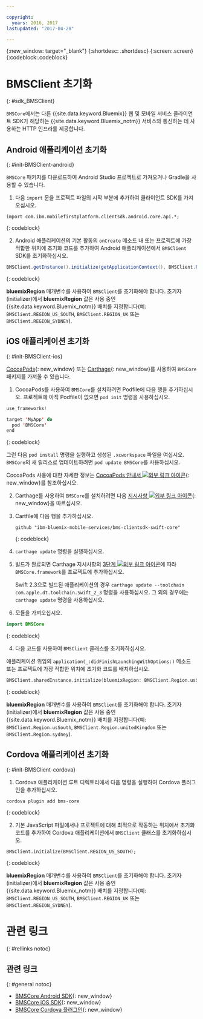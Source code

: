 ```yaml
---

copyright:
  years: 2016, 2017
lastupdated: "2017-04-28"

---
```

{:new_window: target="_blank"}
{:shortdesc: .shortdesc}
{:screen:.screen}
{:codeblock:.codeblock}

# BMSClient 초기화
{: #sdk_BMSClient}

`BMSCore`에서는 다른 {{site.data.keyword.Bluemix}} 웹 및 모바일 서비스 클라이언트 SDK가 해당하는 {{site.data.keyword.Bluemix_notm}} 서비스와 통신하는 데 사용하는 HTTP 인프라를 제공합니다. 


## Android 애플리케이션 초기화
{: #init-BMSClient-android}

`BMSCore` 패키지를 다운로드하여 Android Studio 프로젝트로 가져오거나 Gradle을 사용할 수 있습니다. 

1. 다음 `import` 문을 프로젝트 파일의 시작 부분에 추가하여 클라이언트 SDK를 가져오십시오. 

  ```
  import com.ibm.mobilefirstplatform.clientsdk.android.core.api.*;
  ```
  {: codeblock}

2. Android 애플리케이션의 기본 활동의 `onCreate` 메소드 내 또는 프로젝트에 가장 적합한 위치에 초기화 코드를 추가하여 Android 애플리케이션에서 `BMSClient` SDK를 초기화하십시오.

  ```Java
  BMSClient.getInstance().initialize(getApplicationContext(), BMSClient.REGION_US_SOUTH); // Make sure that you point to your region
  ```
  {: codeblock}

  **bluemixRegion** 매개변수를 사용하여 `BMSClient`를 초기화해야 합니다. 초기자(initializer)에서 **bluemixRegion** 값은 사용 중인 {{site.data.keyword.Bluemix_notm}} 배치를 지정합니다(예: `BMSClient.REGION_US_SOUTH`, `BMSClient.REGION_UK` 또는 `BMSClient.REGION_SYDNEY`). 


## iOS 애플리케이션 초기화
{: #init-BMSClient-ios}

[CocoaPods](https://cocoapods.org){: new_window} 또는 [Carthage](https://github.com/Carthage/Carthage){: new_window}를 사용하여 `BMSCore` 패키지를 가져올 수 있습니다. 

1. CocoaPods를 사용하여 `BMSCore`를 설치하려면 Podfile에 다음 행을 추가하십시오. 프로젝트에 아직 Podfile이 없으면 `pod init` 명령을 사용하십시오. 

  ```Swift
  use_frameworks!

  target 'MyApp' do
    pod 'BMSCore'
  end
  ```
  {: codeblock}

  그런 다음 `pod install` 명령을 실행하고 생성된 `.xcworkspace` 파일을 여십시오. `BMSCore`의 새 릴리스로 업데이트하려면 `pod update BMSCore`를 사용하십시오. 

  CocoaPods 사용에 대한 자세한 정보는 [CocoaPods 안내서 ![외부 링크 아이콘](../icons/launch-glyph.svg "외부 링크 아이콘")](https://guides.cocoapods.org/using/index.html){: new_window}를 참조하십시오. 

2. Carthage를 사용하여 `BMSCore`를 설치하려면 다음 [지시사항 ![외부 링크 아이콘](../icons/launch-glyph.svg "외부 링크 아이콘")](https://github.com/Carthage/Carthage#getting-started){: new_window}을 따르십시오. 

  1. Cartfile에 다음 행을 추가하십시오. 

      ```
      github "ibm-bluemix-mobile-services/bms-clientsdk-swift-core"
      ```
      {: codeblock}

  2. `carthage update` 명령을 실행하십시오. 

  3. 빌드가 완료되면 Carthage 지시사항의 [3단계 ![외부 링크 아이콘](../icons/launch-glyph.svg "외부 링크 아이콘")](https://github.com/Carthage/Carthage#getting-started)에 따라 `BMSCore.framework`를 프로젝트에 추가하십시오. 

      Swift 2.3으로 빌드된 애플리케이션의 경우 `carthage update --toolchain com.apple.dt.toolchain.Swift_2_3` 명령을 사용하십시오. 그 외의 경우에는 `carthage update` 명령을 사용하십시오. 

3. 모듈을 가져오십시오. 

  ```Swift
  import BMSCore
  ```
  {: codeblock}

4. 다음 코드를 사용하여 `BMSClient` 클래스를 초기화하십시오. 

  애플리케이션 위임의 `application(_:didFinishLaunchingWithOptions:)` 메소드 또는 프로젝트에 가장 적합한 위치에 초기화 코드를 배치하십시오.

  ```Swift
  BMSClient.sharedInstance.initialize(bluemixRegion: BMSClient.Region.usSouth) // Make sure that you point to your region
  ```
  {: codeblock}

  **bluemixRegion** 매개변수를 사용하여 `BMSClient`를 초기화해야 합니다. 초기자(initializer)에서 **bluemixRegion** 값은 사용 중인 {{site.data.keyword.Bluemix_notm}} 배치를 지정합니다(예: `BMSClient.Region.usSouth`, `BMSClient.Region.unitedKingdom` 또는 `BMSClient.Region.sydney`). 


## Cordova 애플리케이션 초기화
{: #init-BMSClient-cordova}

1. Cordova 애플리케이션 루트 디렉토리에서 다음 명령을 실행하여 Cordova 플러그인을 추가하십시오. 

  ```
  cordova plugin add bms-core
  ```
  {: codeblock}

2. 기본 JavaScript 파일에서나 프로젝트에 대해 최적으로 작동하는 위치에서 초기화 코드를 추가하여 Cordova 애플리케이션에서 `BMSClient` 클래스를 초기화하십시오. 

  ```
  BMSClient.initialize(BMSClient.REGION_US_SOUTH);
  ```
  {: codeblock}
	
  **bluemixRegion** 매개변수를 사용하여 `BMSClient`를 초기화해야 합니다. 초기자(initializer)에서 **bluemixRegion** 값은 사용 중인 {{site.data.keyword.Bluemix_notm}} 배치를 지정합니다(예: `BMSClient.REGION_US_SOUTH`, `BMSClient.REGION_UK` 또는 `BMSClient.REGION_SYDNEY`). 


# 관련 링크
{: #rellinks notoc}

## 관련 링크
{: #general notoc}

* [BMSCore Android SDK](https://github.com/ibm-bluemix-mobile-services/bms-clientsdk-android-core){: new_window}
* [BMSCore iOS SDK](https://github.com/ibm-bluemix-mobile-services/bms-clientsdk-swift-core){: new_window}
* [BMSCore Cordova 플러그인](https://github.com/ibm-bluemix-mobile-services/bms-clientsdk-cordova-plugin-core){: new_window}
